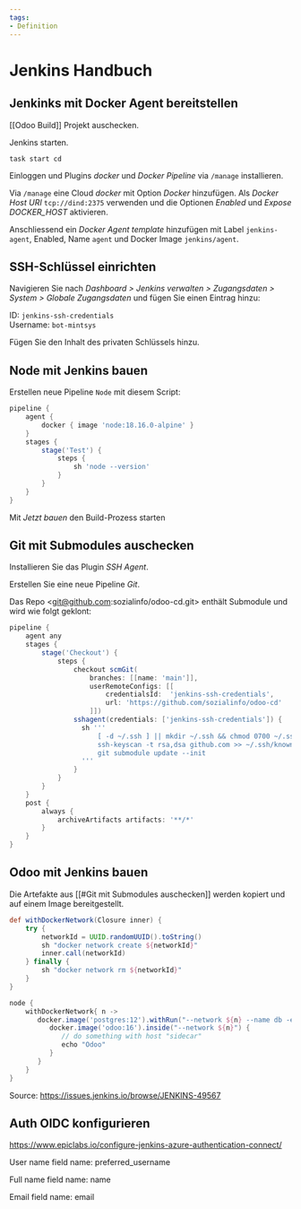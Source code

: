 ```yaml
---
tags:
- Definition
---
```

# Jenkins Handbuch

## Jenkinks mit Docker Agent bereitstellen

[[Odoo Build]] Projekt auschecken.

Jenkins starten.

```
task start cd
```

Einloggen und Plugins *docker* und *Docker Pipeline* via `/manage` installieren.

Via `/manage` eine Cloud *docker* mit Option *Docker* hinzufügen. Als *Docker Host URI* `tcp://dind:2375` verwenden und die Optionen *Enabled* und *Expose DOCKER_HOST* aktivieren.

Anschliessend ein *Docker Agent template* hinzufügen mit Label `jenkins-agent`, Enabled, Name `agent` und Docker Image `jenkins/agent`.

## SSH-Schlüssel einrichten

Navigieren Sie nach *Dashboard > Jenkins verwalten > Zugangsdaten > System > Globale Zugangsdaten* und fügen Sie einen Eintrag hinzu:

ID: `jenkins-ssh-credentials`\
Username: `bot-mintsys`

Fügen Sie den Inhalt des privaten Schlüssels hinzu.

## Node mit Jenkins bauen

Erstellen neue Pipeline `Node` mit diesem Script:

```groovy
pipeline {
    agent {
        docker { image 'node:18.16.0-alpine' }
    }
    stages {
        stage('Test') {
            steps {
                sh 'node --version'
            }
        }
    }
}
```

Mit *Jetzt bauen* den Build-Prozess starten

## Git mit Submodules auschecken

Installieren Sie das Plugin *SSH Agent*.

Erstellen Sie eine neue Pipeline *Git*.

Das Repo <git@github.com:sozialinfo/odoo-cd.git> enthält Submodule und wird wie folgt geklont:

```groovy
pipeline {
	agent any
    stages {
        stage('Checkout') {
	        steps {
		        checkout scmGit(
		            branches: [[name: 'main']],
		            userRemoteConfigs: [[
		                credentialsId:  'jenkins-ssh-credentials',
		                url: 'https://github.com/sozialinfo/odoo-cd'
		            ]])
				sshagent(credentials: ['jenkins-ssh-credentials']) {
			      sh '''
                      [ -d ~/.ssh ] || mkdir ~/.ssh && chmod 0700 ~/.ssh
                      ssh-keyscan -t rsa,dsa github.com >> ~/.ssh/known_hosts
                      git submodule update --init
                  '''
				}
		    }
	    }
	}
	post {
        always {
            archiveArtifacts artifacts: '**/*'
        }
    }
}
```

## Odoo mit Jenkins bauen

Die Artefakte aus [[#Git mit Submodules auschecken]] werden kopiert und auf einem Image bereitgestellt.

```groovy
def withDockerNetwork(Closure inner) {
    try {
        networkId = UUID.randomUUID().toString()
        sh "docker network create ${networkId}"
        inner.call(networkId)
    } finally {
        sh "docker network rm ${networkId}"
    }
}

node {
    withDockerNetwork{ n ->
	   docker.image('postgres:12').withRun("--network ${n} --name db -e POSTGRESQL_PASSWORD=postgres") { c->
	      docker.image('odoo:16').inside("--network ${n}") {
	         // do something with host "sidecar"
	         echo "Odoo"
	      }
	   }
	}
}
```

Source: <https://issues.jenkins.io/browse/JENKINS-49567>

## Auth OIDC konfigurieren

<https://www.epiclabs.io/configure-jenkins-azure-authentication-connect/>

User name field name: preferred_username

Full name field name: name

Email field name: email

